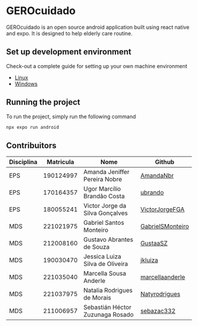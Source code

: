 # GEROcuidado

GEROcuidado is an open source android application built using react native and expo. It is designed to help elderly care routine.

## Set up development environment

Check-out a complete guide for setting up your own machine environment

* [Linux](./docs/linux_setup.md)
* [Windows](./docs/windows_setup.md)

## Running the project

To run the project, simply run the following command

```bash
npx expo run android
```

## Contribuitors

| Disciplina | Matricula | Nome                             | Github                                                  |
|------------|-----------|----------------------------------|---------------------------------------------------------|
| EPS        | 190124997 | Amanda Jeniffer Pereira Nobre    | [AmandaNbr](https://github.com/AmandaNbr)               |
| EPS        | 170164357 | Ugor Marcílio Brandão Costa      | [ubrando](https://github.com/ubrando)                   |
| EPS        | 180055241 | Victor Jorge da Silva Gonçalves  | [VictorJorgeFGA](https://github.com/VictorJorgeFGA)     |
| MDS        | 221021975 | Gabriel Santos Monteiro          | [GabrielSMonteiro](https://github.com/GabrielSMonteiro) |
| MDS        | 212008160 | Gustavo Abrantes de Souza        | [GustaaSZ](https://github.com/GustaaSZ)                 |
| MDS        | 190030470 | Jessica Luiza Silva de Oliveira  | [jkluiza](https://github.com/jkluiza)                   |
| MDS        | 221035040 | Marcella Sousa Anderle           | [marcellaanderle](https://github.com/marcellaanderle)   |
| MDS        | 221037975 | Natalia Rodrigues de Morais      | [Natyrodrigues](https://github.com/Natyrodrigues)       |
| MDS        | 211006957 | Sebastián Héctor Zuzunaga Rosado | [sebazac332](https://github.com/sebazac332)             |

